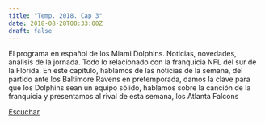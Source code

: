 ```yaml
---
title: "Temp. 2018. Cap 3"
date: 2018-08-28T00:33:00Z
draft: false
---
```


El programa en español de los Miami Dolphins. Noticias, novedades, análisis de la jornada.
Todo lo relacionado con la franquicia NFL del sur de la Florida.
En este capítulo, hablamos de las noticias de la semana, del partido ante los Baltimore Ravens en pretemporada, damos la clave para que los Dolphins sean un equipo sólido, hablamos sobre la canción de la franquicia y presentamos al rival de esta semana, los Atlanta Falcons

[Escuchar](https://www.ivoox.com/temp-2018-cap-3-audios-mp3_rf_28111663_1.html)
